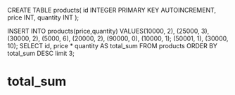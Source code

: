 CREATE TABLE products(
    id INTEGER PRIMARY KEY AUTOINCREMENT,
    price INT,
    quantity INT
);

INSERT INTO products(price,quantity) VALUES(10000, 2),
    (25000, 3),
    (30000, 2),
    (5000, 6),
    (20000, 2),
    (90000, 0),
    (10000, 1);
    (50001, 1),
    (30000, 10);
SELECT id, price * quantity AS total_sum
FROM products
ORDER BY  total_sum DESC
limit 3;
# total_sum
